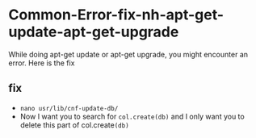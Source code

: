 # Common-Error-fix-nh-apt-get-update-apt-get-upgrade
While doing apt-get update or apt-get upgrade, you might encounter an error. Here is the fix
## fix
* `nano usr/lib/cnf-update-db/`
* Now I want you to search for `col.create(db)` and I only want you to delete this part of col.create`(db)`
